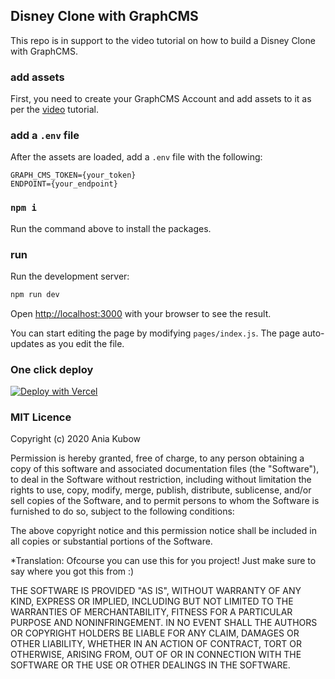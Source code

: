 ## Disney Clone with GraphCMS

This repo is in support to the video tutorial on how to build a Disney Clone with GraphCMS.

### add assets

First, you need to create your GraphCMS Account and add assets to it as per the [video](https://youtu.be/u1ovHJXkPBY) tutorial.

### add a `.env` file

After the assets are loaded, add a `.env` file with the following:

```
GRAPH_CMS_TOKEN={your_token}
ENDPOINT={your_endpoint}
```

### `npm i`

Run the command above to install the packages.

### run

Run the development server:

```bash
npm run dev
```

Open [http://localhost:3000](http://localhost:3000) with your browser to see the result.

You can start editing the page by modifying `pages/index.js`. The page auto-updates as you edit the file.

### One click deploy

[![Deploy with Vercel](https://vercel.com/button)](https://vercel.com/new/clone?repository-url=https%3A%2F%2Fgithub.com%2Fkubowania%2Fdisney-clone-graphcms&env=GRAPH_CMS_TOKEN,ENDPOINT)

### MIT Licence

Copyright (c) 2020 Ania Kubow

Permission is hereby granted, free of charge, to any person obtaining a copy of this software and associated documentation files (the "Software"), to deal in the Software without restriction, including without limitation the rights to use, copy, modify, merge, publish, distribute, sublicense, and/or sell copies of the Software, and to permit persons to whom the Software is furnished to do so, subject to the following conditions:

The above copyright notice and this permission notice shall be included in all copies or substantial portions of the Software.

*Translation: Ofcourse you can use this for you project! Just make sure to say where you got this from :)

THE SOFTWARE IS PROVIDED "AS IS", WITHOUT WARRANTY OF ANY KIND, EXPRESS OR IMPLIED, INCLUDING BUT NOT LIMITED TO THE WARRANTIES OF MERCHANTABILITY, FITNESS FOR A PARTICULAR PURPOSE AND NONINFRINGEMENT. IN NO EVENT SHALL THE AUTHORS OR COPYRIGHT HOLDERS BE LIABLE FOR ANY CLAIM, DAMAGES OR OTHER LIABILITY, WHETHER IN AN ACTION OF CONTRACT, TORT OR OTHERWISE, ARISING FROM, OUT OF OR IN CONNECTION WITH THE SOFTWARE OR THE USE OR OTHER DEALINGS IN THE SOFTWARE.
